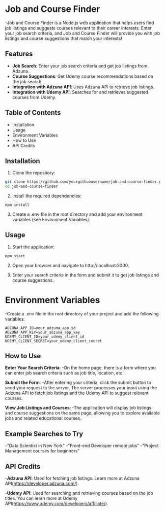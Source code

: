 # Job and Course Finder

-Job and Course Finder is a Node.js web application that helps users find job listings and suggests courses relevant to their career interests. Enter your job search criteria, and Job and Course Finder will provide you with job listings and course suggestions that match your interests!

## Features
- **Job Search**: Enter your job search criteria and get job listings from Adzuna.
- **Course Suggestions**: Get Udemy course recommendations based on the job search.
- **Integration with Adzuna API**: Uses Adzuna API to retrieve job listings.
- **Integration with Udemy API**: Searches for and retrieves suggested courses from Udemy.

## Table of Contents
- Installation
- Usage
- Environment Variables
- How to Use
- API Credits

## Installation
1. Clone the repository:

```bash
git clone https://github.com/yourgithubusername/job-and-course-finder.git
cd job-and-course-finder
```
2. Install the required dependencies:

```bash
npm install
```
3. Create a .env file in the root directory and add your environment variables (see Environment Variables).

## Usage
1. Start the application:
```bash
npm start
```
2. Open your browser and navigate to http://localhost:3000.

3. Enter your search criteria in the form and submit it to get job listings and course suggestions.

# Environment Variables
-Create a .env file in the root directory of your project and add the following variables:

```plaintext
ADZUNA_APP_ID=your_adzuna_app_id
ADZUNA_APP_KEY=your_adzuna_app_key
UDEMY_CLIENT_ID=your_udemy_client_id
UDEMY_CLIENT_SECRET=your_udemy_client_secret
```
## How to Use

**Enter Your Search Criteria**:
-On the home page, there is a form where you can enter job search criteria such as job title, location, etc.

**Submit the Form**:
-After entering your criteria, click the submit button to send your request to the server. The server processes your input using the Adzuna API to fetch job listings and the Udemy API to suggest relevant courses.

**View Job Listings and Courses**:
-The application will display job listings and course suggestions on the same page, allowing you to explore available jobs and related educational courses.

## Example Searches to Try
-"Data Scientist in New York"
-"Front-end Developer remote jobs"
-"Project Management courses for beginners"

## API Credits
-**Adzuna API**: Used for fetching job listings. Learn more at Adzuna API(https://developer.adzuna.com/).

-**Udemy API**: Used for searching and retrieving courses based on the job titles. You can learn more at Udemy API(https://www.udemy.com/developers/affiliate/).
